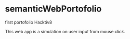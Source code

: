 # semanticWebPortofolio
first portofolio Hacktiv8

This web app is a simulation on user input from mouse click.